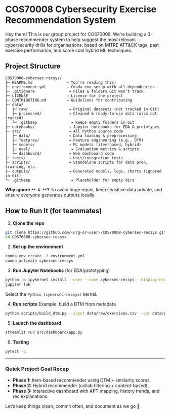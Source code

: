 # COS70008 Cybersecurity Exercise Recommendation System

Hey there! This is our group project for COS70008. We’re building a 3-phase recommender system to help suggest the most relevant cybersecurity drills for organisations, based on MITRE ATT&CK tags, past exercise performance, and some cool hybrid ML techniques.

## Project Structure

```
COS70008-cybersec-recsys/
├─ README.md               → You’re reading this!
├─ environment.yml         → Conda env setup with all dependencies
├─ .gitignore               → Files & folders Git won’t track
├─ LICENSE                 → License for the project
├─ CONTRIBUTING.md         → Guidelines for contributing
├─ data/
│  ├─ raw/                  → Original datasets (not tracked in Git)
│  ├─ processed/            → Cleaned & ready-to-use data (also not tracked)
│  └─ .gitkeep               → Keeps empty folders in Git
├─ notebooks/               → Jupyter notebooks for EDA & prototypes
├─ src/                     → All Python source code
│  ├─ data/                 → Data loading & preprocessing
│  ├─ features/             → Feature engineering (e.g., DTM)
│  ├─ models/               → ML models (item-based, hybrid)
│  ├─ eval/                  → Evaluation metrics & scripts
│  └─ dashboard/            → Web dashboard code
├─ tests/                   → Unit/integration tests
├─ scripts/                 → Standalone scripts for data prep, training, etc.
├─ outputs/                 → Generated models, logs, charts (ignored in Git)
└─ .gitkeep                  → Placeholder for empty dirs
```

**Why ignore **``** & **``**?** To avoid huge repos, keep sensitive data private, and ensure everyone generates outputs locally.

## How to Run It (for teammates)

1. **Clone the repo**

```bash
git clone https://github.com/<org-or-user>/COS70008-cybersec-recsys.git
cd COS70008-cybersec-recsys
```

2. **Set up the environment**

```bash
conda env create -f environment.yml
conda activate cybersec-recsys
```

3. **Run Jupyter Notebooks** (for EDA/prototyping)

```bash
python -m ipykernel install --user --name cybersec-recsys --display-name "Python (cybersec-recsys)"
jupyter lab
```

Select the `Python (cybersec-recsys)` kernel.

4. **Run scripts** Example: build a DTM from metadata

```bash
python scripts/build_dtm.py --input data/raw/exercises.csv --out data/processed/dtm.npz
```

5. **Launch the dashboard**

```bash
streamlit run src/dashboard/app.py
```

6. **Testing**

```bash
pytest -q
```

---

### Quick Project Goal Recap

- **Phase 1:** Item-based recommender using DTM + similarity scores.
- **Phase 2:** Hybrid recommender (collab filtering + content-based).
- **Phase 3:** Interactive dashboard with APT mapping, history trends, and rec explanations.

Let’s keep things clean, commit often, and document as we go 🚀

